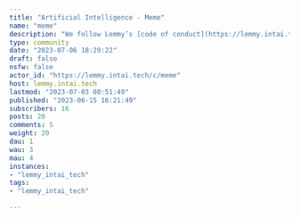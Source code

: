 ```yaml
---
title: "Artificial Intelligence - Meme" 
name: "meme"
description: "We follow Lemmy’s [code of conduct](https://lemmy.intai.tech/post/76).### Communities- [News and Events](https://lemmy.intai.tech/c/nev)- [Ethics, Law, Philsophy](https://lemmy.intai.tech/c/elp)- [ML Research](https://lemmy.intai.tech/c/mltheory)- [NLP/Prompting](https://lemmy.intai.tech/c/nlprog)- [Projects #buildinpublic](https://lemmy.intai.tech/c/promo)- [Jailbreaks and Security](https://lemmy.intai.tech/c/appsec)- [OffTopic](https://lemmy.intai.tech/c/poolside)### Useful links- [AI Tools and Bot List](https://lemmy.intai.tech/post/2484)- [Content Sources](https://lemmy.intai.tech/post/29512)- [Machine Learning Communities](https://lemmy.intai.tech/post/2182)- [Fediverse Resources](https://lemmy.intai.tech/post/30829)"
type: community
date: "2023-07-06 18:29:22"
draft: false
nsfw: false
actor_id: "https://lemmy.intai.tech/c/meme"
host: lemmy.intai.tech
lastmod: "2023-07-03 00:51:49"
published: "2023-06-15 16:21:49"
subscribers: 16
posts: 20
comments: 5
weight: 20
dau: 1
wau: 3
mau: 4
instances:
- "lemmy_intai_tech"
tags: 
- "lemmy_intai_tech"

---
```

